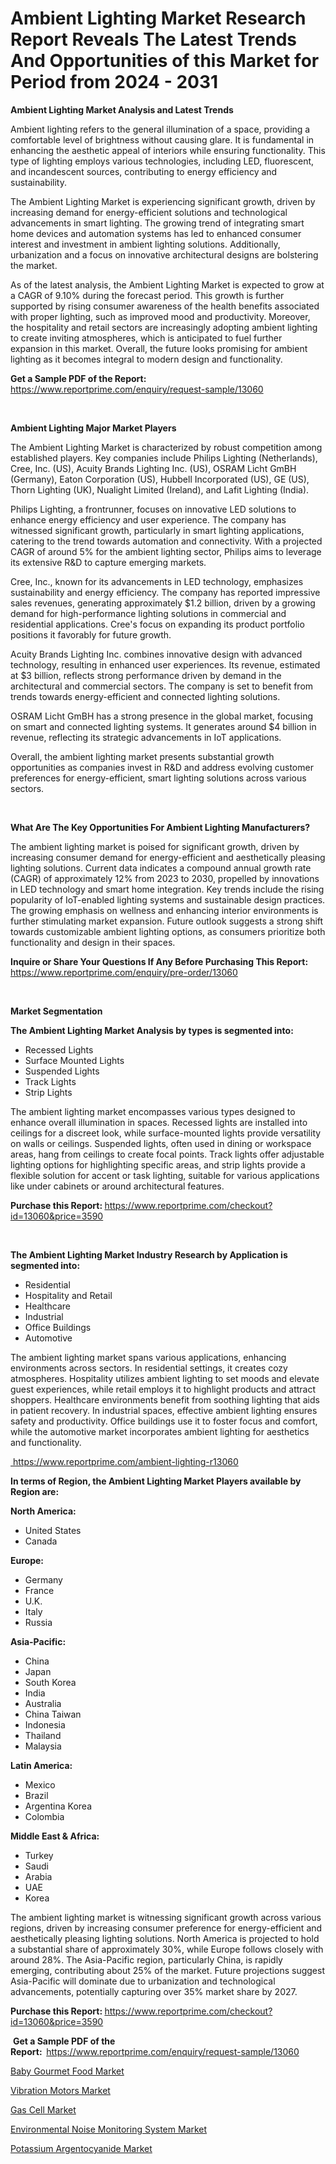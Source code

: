 <p><h1>Ambient Lighting Market Research Report Reveals The Latest Trends And Opportunities of this Market for Period from 2024 - 2031</h1></p><p><strong>Ambient Lighting Market Analysis and Latest Trends</strong></p>
<p><p>Ambient lighting refers to the general illumination of a space, providing a comfortable level of brightness without causing glare. It is fundamental in enhancing the aesthetic appeal of interiors while ensuring functionality. This type of lighting employs various technologies, including LED, fluorescent, and incandescent sources, contributing to energy efficiency and sustainability.</p><p>The Ambient Lighting Market is experiencing significant growth, driven by increasing demand for energy-efficient solutions and technological advancements in smart lighting. The growing trend of integrating smart home devices and automation systems has led to enhanced consumer interest and investment in ambient lighting solutions. Additionally, urbanization and a focus on innovative architectural designs are bolstering the market.</p><p>As of the latest analysis, the Ambient Lighting Market is expected to grow at a CAGR of 9.10% during the forecast period. This growth is further supported by rising consumer awareness of the health benefits associated with proper lighting, such as improved mood and productivity. Moreover, the hospitality and retail sectors are increasingly adopting ambient lighting to create inviting atmospheres, which is anticipated to fuel further expansion in this market. Overall, the future looks promising for ambient lighting as it becomes integral to modern design and functionality.</p></p>
<p><strong>Get a Sample PDF of the Report:&nbsp;</strong> <a href="https://www.reportprime.com/enquiry/request-sample/13060">https://www.reportprime.com/enquiry/request-sample/13060</a></p>
<p>&nbsp;</p>
<p><strong>Ambient Lighting Major Market Players</strong></p>
<p><p>The Ambient Lighting Market is characterized by robust competition among established players. Key companies include Philips Lighting (Netherlands), Cree, Inc. (US), Acuity Brands Lighting Inc. (US), OSRAM Licht GmBH (Germany), Eaton Corporation (US), Hubbell Incorporated (US), GE (US), Thorn Lighting (UK), Nualight Limited (Ireland), and Lafit Lighting (India).</p><p>Philips Lighting, a frontrunner, focuses on innovative LED solutions to enhance energy efficiency and user experience. The company has witnessed significant growth, particularly in smart lighting applications, catering to the trend towards automation and connectivity. With a projected CAGR of around 5% for the ambient lighting sector, Philips aims to leverage its extensive R&D to capture emerging markets.</p><p>Cree, Inc., known for its advancements in LED technology, emphasizes sustainability and energy efficiency. The company has reported impressive sales revenues, generating approximately $1.2 billion, driven by a growing demand for high-performance lighting solutions in commercial and residential applications. Cree's focus on expanding its product portfolio positions it favorably for future growth.</p><p>Acuity Brands Lighting Inc. combines innovative design with advanced technology, resulting in enhanced user experiences. Its revenue, estimated at $3 billion, reflects strong performance driven by demand in the architectural and commercial sectors. The company is set to benefit from trends towards energy-efficient and connected lighting solutions.</p><p>OSRAM Licht GmBH has a strong presence in the global market, focusing on smart and connected lighting systems. It generates around $4 billion in revenue, reflecting its strategic advancements in IoT applications. </p><p>Overall, the ambient lighting market presents substantial growth opportunities as companies invest in R&D and address evolving customer preferences for energy-efficient, smart lighting solutions across various sectors.</p></p>
<p>&nbsp;</p>
<p><strong>What Are The Key Opportunities For Ambient Lighting Manufacturers?</strong></p>
<p><p>The ambient lighting market is poised for significant growth, driven by increasing consumer demand for energy-efficient and aesthetically pleasing lighting solutions. Current data indicates a compound annual growth rate (CAGR) of approximately 12% from 2023 to 2030, propelled by innovations in LED technology and smart home integration. Key trends include the rising popularity of IoT-enabled lighting systems and sustainable design practices. The growing emphasis on wellness and enhancing interior environments is further stimulating market expansion. Future outlook suggests a strong shift towards customizable ambient lighting options, as consumers prioritize both functionality and design in their spaces.</p></p>
<p><strong>Inquire or Share Your Questions If Any Before Purchasing This Report:</strong> <a href="https://www.reportprime.com/enquiry/pre-order/13060">https://www.reportprime.com/enquiry/pre-order/13060</a></p>
<p>&nbsp;</p>
<p><strong>Market Segmentation</strong></p>
<p><strong>The Ambient Lighting Market Analysis by types is segmented into:</strong></p>
<p><ul><li>Recessed Lights</li><li>Surface Mounted Lights</li><li>Suspended Lights</li><li>Track Lights</li><li>Strip Lights</li></ul></p>
<p><p>The ambient lighting market encompasses various types designed to enhance overall illumination in spaces. Recessed lights are installed into ceilings for a discreet look, while surface-mounted lights provide versatility on walls or ceilings. Suspended lights, often used in dining or workspace areas, hang from ceilings to create focal points. Track lights offer adjustable lighting options for highlighting specific areas, and strip lights provide a flexible solution for accent or task lighting, suitable for various applications like under cabinets or around architectural features.</p></p>
<p><strong>Purchase this Report:&nbsp;</strong><a href="https://www.reportprime.com/checkout?id=13060&price=3590">https://www.reportprime.com/checkout?id=13060&price=3590</a></p>
<p>&nbsp;</p>
<p><strong>The Ambient Lighting Market Industry Research by Application is segmented into:</strong></p>
<p><ul><li>Residential</li><li>Hospitality and Retail</li><li>Healthcare</li><li>Industrial</li><li>Office Buildings</li><li>Automotive</li></ul></p>
<p><p>The ambient lighting market spans various applications, enhancing environments across sectors. In residential settings, it creates cozy atmospheres. Hospitality utilizes ambient lighting to set moods and elevate guest experiences, while retail employs it to highlight products and attract shoppers. Healthcare environments benefit from soothing lighting that aids in patient recovery. In industrial spaces, effective ambient lighting ensures safety and productivity. Office buildings use it to foster focus and comfort, while the automotive market incorporates ambient lighting for aesthetics and functionality. </p></p>
<p><a href="https://www.reportprime.com/ambient-lighting-r13060">&nbsp;https://www.reportprime.com/ambient-lighting-r13060</a></p>
<p><strong>In terms of Region, the Ambient Lighting Market Players available by Region are:</strong></p>
<p>
    <p> <strong> North America: </strong>
        <ul>
            <li>United States</li>
            <li>Canada</li>
        </ul>
        </p> 
    <p> <strong> Europe: </strong>
        <ul>
            <li>Germany</li>
            <li>France</li>
            <li>U.K.</li>
            <li>Italy</li>
            <li>Russia</li>
        </ul>
        </p> 
    <p> <strong> Asia-Pacific: </strong>
        <ul>
            <li>China</li>
            <li>Japan</li>
            <li>South Korea</li>
            <li>India</li>
            <li>Australia</li>
            <li>China Taiwan</li>
            <li>Indonesia</li>
            <li>Thailand</li>
            <li>Malaysia</li>
        </ul>
        </p> 
    <p> <strong> Latin America: </strong>
        <ul>
            <li>Mexico</li>
            <li>Brazil</li>
            <li>Argentina Korea</li>
            <li>Colombia</li>
        </ul>
        </p> 
    <p> <strong> Middle East & Africa: </strong>
        <ul>
            <li>Turkey</li>
            <li>Saudi</li>
            <li>Arabia</li>
            <li>UAE</li>
            <li>Korea</li>
        </ul>
    </p>
    </p>
<p><p>The ambient lighting market is witnessing significant growth across various regions, driven by increasing consumer preference for energy-efficient and aesthetically pleasing lighting solutions. North America is projected to hold a substantial share of approximately 30%, while Europe follows closely with around 28%. The Asia-Pacific region, particularly China, is rapidly emerging, contributing about 25% of the market. Future projections suggest Asia-Pacific will dominate due to urbanization and technological advancements, potentially capturing over 35% market share by 2027.</p></p>
<p><strong>Purchase this Report: </strong><a href="https://www.reportprime.com/checkout?id=13060&price=3590">https://www.reportprime.com/checkout?id=13060&price=3590</a></p>
<p>&nbsp;<strong>Get a Sample PDF of the Report:&nbsp;&nbsp;</strong><a href="https://www.reportprime.com/enquiry/request-sample/13060">https://www.reportprime.com/enquiry/request-sample/13060</a></p>
<p><strong></strong></p>
<p><p><a href="https://issuu.com/reportprime-2/docs/baby-gourmet-food-market-size-2030._08fbfd0fb447ae">Baby Gourmet Food Market</a></p><p><a href="https://www.linkedin.com/pulse/how-vibration-motors-market-evolved-key-trends-regional-dynamics-e4tue?trackingId=Aox1shT1ReWE%2BfnY6nf7yg%3D%3D">Vibration Motors Market</a></p><p><a href="https://medium.com/@welsonwiden94552/strategic-roadmap-global-gas-cell-market-insights-and-opportunities-2024-2031-8aa329d3434b">Gas Cell Market</a></p><p><a href="https://github.com/pizolina/Market-Research-Report-List-6/blob/main/environmental-noise-monitoring-system-market.md">Environmental Noise Monitoring System Market</a></p><p><a href="https://medium.com/@belaayi865/market-dynamics-and-future-trends-in-the-global-potassium-argentocyanide-market-sector-forecasted-4de1e793ecd9">Potassium Argentocyanide Market</a></p></p>